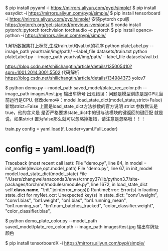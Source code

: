 

$ pip install pyyaml -i https://mirrors.aliyun.com/pypi/simple/
$ pip install easydict -i https://mirrors.aliyun.com/pypi/simple/
$ pip install tensorboard -i https://mirrors.aliyun.com/pypi/simple/
安装pytorch cpu版 https://pytorch.org/get-started/previous-versions/
$ conda install pytorch::pytorch torchvision torchaudio -c pytorch
$ pip install opencv-python -i https://mirrors.aliyun.com/pypi/simple/

1.解析数据集打上标签,生成train.txt和val.txt的程序
python plateLabel.py --image_path your/train/img/path/ --label_file datasets/train.txt
python plateLabel.py --image_path your/val/img/path/ --label_file datasets/val.txt

https://blog.csdn.net/shilichangtin/article/details/135005410?spm=1001.2014.3001.5502 代码解析
https://blog.csdn.net/shilichangtin/article/details/134984373 yolov7

$ python demo.py --model_path saved_model/plate_rec_color.pth --image_path images/test.jpg
输出车牌号
出现错误：问题是模型训练是是GPU,当前运行是CPU.
修改demo中：model.load_state_dict(model_state,strict=False) 新增strict=False
上面是load_state_dict方法参数的官方说明 strict  参数默认是true，他的含义是 是否严格要求state_dict中的键与该模块的键返回的键匹配
就是说，如果strict 置为false那么就可以忽略掉报错，请注意是忽略哦！！！


train.py
config = yaml.load(f, Loader=yaml.FullLoader)
# config = yaml.load(f)

Traceback (most recent call last):
  File "demo.py", line 84, in <module>
    model = init_model(device,opt.model_path)
  File "demo.py", line 67, in init_model
    model.load_state_dict(model_state)
  File "/Users/zhangwei/anaconda3/envs/crnnpy37/lib/python3.7/site-packages/torch/nn/modules/module.py", line 1672, in load_state_dict
    self.__class__.__name__, "\n\t".join(error_msgs)))
RuntimeError: Error(s) in loading state_dict for myNet_ocr:
        Unexpected key(s) in state_dict: "conv1.weight", "conv1.bias", "bn1.weight", "bn1.bias", "bn1.running_mean", "bn1.running_var", "bn1.num_batches_tracked", "color_classifier.weight", "color_classifier.bias", 

$ python demo_plate_color.py --model_path saved_model/plate_rec_color.pth --image_path images/test.jpg
输出车牌及颜色


$ pip install tensorboardX -i https://mirrors.aliyun.com/pypi/simple/
